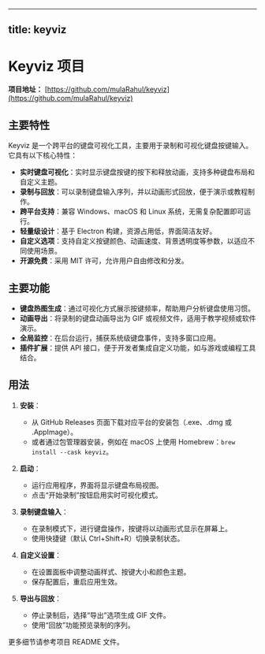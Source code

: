 
---
title: keyviz
---

# Keyviz 项目

**项目地址：** [https://github.com/mulaRahul/keyviz](https://github.com/mulaRahul/keyviz)

## 主要特性
Keyviz 是一个跨平台的键盘可视化工具，主要用于录制和可视化键盘按键输入。它具有以下核心特性：
- **实时键盘可视化**：实时显示键盘按键的按下和释放动画，支持多种键盘布局和自定义主题。
- **录制与回放**：可以录制键盘输入序列，并以动画形式回放，便于演示或教程制作。
- **跨平台支持**：兼容 Windows、macOS 和 Linux 系统，无需复杂配置即可运行。
- **轻量级设计**：基于 Electron 构建，资源占用低，界面简洁友好。
- **自定义选项**：支持自定义按键颜色、动画速度、背景透明度等参数，以适应不同使用场景。
- **开源免费**：采用 MIT 许可，允许用户自由修改和分发。

## 主要功能
- **键盘热图生成**：通过可视化方式展示按键频率，帮助用户分析键盘使用习惯。
- **动画导出**：将录制的键盘动画导出为 GIF 或视频文件，适用于教学视频或软件演示。
- **全局监控**：在后台运行，捕获系统级键盘事件，支持多窗口应用。
- **插件扩展**：提供 API 接口，便于开发者集成自定义功能，如与游戏或编程工具结合。

## 用法
1. **安装**：
   - 从 GitHub Releases 页面下载对应平台的安装包（.exe、.dmg 或 .AppImage）。
   - 或者通过包管理器安装，例如在 macOS 上使用 Homebrew：`brew install --cask keyviz`。

2. **启动**：
   - 运行应用程序，界面将显示键盘布局视图。
   - 点击“开始录制”按钮启用实时可视化模式。

3. **录制键盘输入**：
   - 在录制模式下，进行键盘操作，按键将以动画形式显示在屏幕上。
   - 使用快捷键（默认 Ctrl+Shift+R）切换录制状态。

4. **自定义设置**：
   - 在设置面板中调整动画样式、按键大小和颜色主题。
   - 保存配置后，重启应用生效。

5. **导出与回放**：
   - 停止录制后，选择“导出”选项生成 GIF 文件。
   - 使用“回放”功能预览录制的序列。

更多细节请参考项目 README 文件。